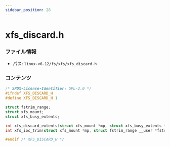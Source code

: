 ```yaml
---
sidebar_position: 28
---
```

# xfs_discard.h

### ファイル情報

- パス: `linux-v6.12/fs/xfs/xfs_discard.h`

### コンテンツ

```h
/* SPDX-License-Identifier: GPL-2.0 */
#ifndef XFS_DISCARD_H
#define XFS_DISCARD_H 1

struct fstrim_range;
struct xfs_mount;
struct xfs_busy_extents;

int xfs_discard_extents(struct xfs_mount *mp, struct xfs_busy_extents *busy);
int xfs_ioc_trim(struct xfs_mount *mp, struct fstrim_range __user *fstrim);

#endif /* XFS_DISCARD_H */

```

